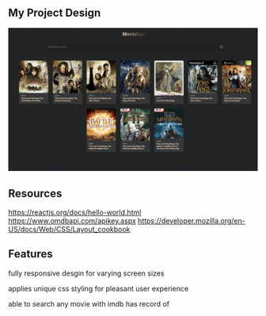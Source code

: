 ## My Project Design

![Alt text](./movieLandDesign.png)

## Resources

https://reactjs.org/docs/hello-world.html
https://www.omdbapi.com/apikey.aspx
https://developer.mozilla.org/en-US/docs/Web/CSS/Layout_cookbook

## Features

fully responsive desgin for varying screen sizes

applies unique css styling for pleasant user experience

able to search any movie with imdb has record of

